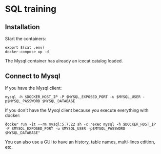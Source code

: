 # SQL training

## Installation

Start the containers:
```
export $(cat .env)
docker-compose up -d
```

The Mysql container has already an icecat catalog loaded.

## Connect to Mysql

If you have the Mysql client:
```
mysql -h $DOCKER_HOST_IP -P $MYSQL_EXPOSED_PORT -u $MYSQL_USER -p$MYSQL_PASSWORD $MYSQL_DATABASE
```

If you don't have the Mysql client because you execute everything with docker:

```
docker run -it --rm mysql:5.7.22 sh -c "exec mysql -h $DOCKER_HOST_IP -P $MYSQL_EXPOSED_PORT -u $MYSQL_USER -p$MYSQL_PASSWORD $MYSQL_DATABASE"
```

You can also use a GUI to have an history, table names, multi-lines edition, etc. 

